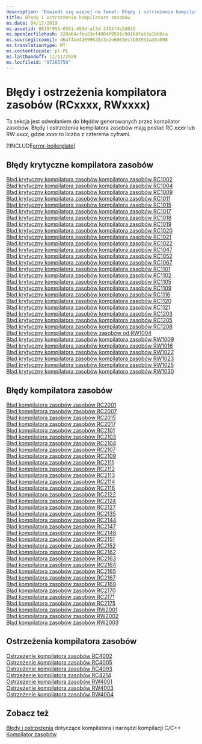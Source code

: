 ```yaml
---
description: 'Dowiedz się więcej na temat: Błędy i ostrzeżenia kompilatora zasobów (RCxxxx, RWxxxx)'
title: Błędy i ostrzeżenia kompilatora zasobów
ms.date: 04/17/2019
ms.assetid: 0819f955-0561-491d-af3d-2453f4e2d035
ms.openlocfilehash: 328a64cfba23ef4904f9591c90168fab3a1b08ca
ms.sourcegitcommit: d6af41e42699628c3e2e6063ec7b03931a49a098
ms.translationtype: MT
ms.contentlocale: pl-PL
ms.lasthandoff: 12/11/2020
ms.locfileid: "97265756"
---
```

# <a name="resource-compiler-errors-and-warnings-rcxxxx-rwxxxx"></a>Błędy i ostrzeżenia kompilatora zasobów (RCxxxx, RWxxxx)

Ta sekcja jest odwołaniem do błędów generowanych przez kompilator zasobów. Błędy i ostrzeżenia kompilatora zasobów mają postać RC *xxxx* lub RW *xxxx*, gdzie *xxxx* to liczba z czterema cyframi.

[!INCLUDE[error-boilerplate](../../error-messages/includes/error-boilerplate.md)]

## <a name="resource-compiler-fatal-errors"></a>Błędy krytyczne kompilatora zasobów

[Błąd krytyczny kompilatora zasobów kompilatora zasobów RC1002](resource-compiler-fatal-error-rc1002.md) \
[Błąd krytyczny kompilatora zasobów kompilatora zasobów RC1004](resource-compiler-fatal-error-rc1004.md) \
[Błąd krytyczny kompilatora zasobów kompilatora zasobów RC1009](resource-compiler-fatal-error-rc1009.md) \
[Błąd krytyczny kompilatora zasobów kompilatora zasobów RC1011](resource-compiler-fatal-error-rc1011.md) \
[Błąd krytyczny kompilatora zasobów kompilatora zasobów RC1015](resource-compiler-fatal-error-rc1015.md) \
[Błąd krytyczny kompilatora zasobów kompilatora zasobów RC1017](resource-compiler-fatal-error-rc1017.md) \
[Błąd krytyczny kompilatora zasobów kompilatora zasobów RC1018](resource-compiler-fatal-error-rc1018.md) \
[Błąd krytyczny kompilatora zasobów kompilatora zasobów RC1019](resource-compiler-fatal-error-rc1019.md) \
[Błąd krytyczny kompilatora zasobów kompilatora zasobów RC1020](resource-compiler-fatal-error-rc1020.md) \
[Błąd krytyczny kompilatora zasobów kompilatora zasobów RC1021](resource-compiler-fatal-error-rc1021.md) \
[Błąd krytyczny kompilatora zasobów kompilatora zasobów RC1022](resource-compiler-fatal-error-rc1022.md) \
[Błąd krytyczny kompilatora zasobów kompilatora zasobów RC1047](resource-compiler-fatal-error-rc1047.md) \
[Błąd krytyczny kompilatora zasobów kompilatora zasobów RC1052](resource-compiler-fatal-error-rc1052.md) \
[Błąd krytyczny kompilatora zasobów kompilatora zasobów RC1067](resource-compiler-fatal-error-rc1067.md) \
[Błąd krytyczny kompilatora zasobów kompilatora zasobów RC1101](resource-compiler-fatal-error-rc1101.md) \
[Błąd krytyczny kompilatora zasobów kompilatora zasobów RC1102](resource-compiler-fatal-error-rc1102.md) \
[Błąd krytyczny kompilatora zasobów kompilatora zasobów RC1105](resource-compiler-fatal-error-rc1105.md) \
[Błąd krytyczny kompilatora zasobów kompilatora zasobów RC1109](resource-compiler-fatal-error-rc1109.md) \
[Błąd krytyczny kompilatora zasobów kompilatora zasobów RC1116](resource-compiler-fatal-error-rc1116.md) \
[Błąd krytyczny kompilatora zasobów kompilatora zasobów RC1120](resource-compiler-fatal-error-rc1120.md) \
[Błąd krytyczny kompilatora zasobów kompilatora zasobów RC1121](resource-compiler-fatal-error-rc1121.md) \
[Błąd krytyczny kompilatora zasobów kompilatora zasobów RC1203](resource-compiler-fatal-error-rc1203.md) \
[Błąd krytyczny kompilatora zasobów kompilatora zasobów RC1205](resource-compiler-fatal-error-rc1205.md) \
[Błąd krytyczny kompilatora zasobów kompilatora zasobów RC1208](resource-compiler-fatal-error-rc1208.md) \
[Błąd krytyczny kompilatora zasobów zasobów od RW1004](resource-compiler-fatal-error-rw1004.md) \
[Błąd krytyczny kompilatora zasobów kompilatora zasobów RW1009](resource-compiler-fatal-error-rw1009.md) \
[Błąd krytyczny kompilatora zasobów kompilatora zasobów RW1016](resource-compiler-fatal-error-rw1016.md) \
[Błąd krytyczny kompilatora zasobów kompilatora zasobów RW1022](resource-compiler-fatal-error-rw1022.md) \
[Błąd krytyczny kompilatora zasobów kompilatora zasobów RW1023](resource-compiler-fatal-error-rw1023.md) \
[Błąd krytyczny kompilatora zasobów kompilatora zasobów RW1025](resource-compiler-fatal-error-rw1025.md) \
[Błąd krytyczny kompilatora zasobów kompilatora zasobów RW1030](resource-compiler-fatal-error-rw1030.md)

## <a name="resource-compiler-errors"></a>Błędy kompilatora zasobów

[Błąd kompilatora zasobów zasobów RC2001](resource-compiler-error-rc2001.md) \
[Błąd kompilatora zasobów zasobów RC2007](resource-compiler-error-rc2007.md) \
[Błąd kompilatora zasobów zasobów RC2015](resource-compiler-error-rc2015.md) \
[Błąd kompilatora zasobów zasobów RC2017](resource-compiler-error-rc2017.md) \
[Błąd kompilatora zasobów zasobów RC2101](resource-compiler-error-rc2101.md) \
[Błąd kompilatora zasobów zasobów RC2103](resource-compiler-error-rc2103.md) \
[Błąd kompilatora zasobów zasobów RC2104](resource-compiler-error-rc2104.md) \
[Błąd kompilatora zasobów zasobów RC2107](resource-compiler-error-rc2107.md) \
[Błąd kompilatora zasobów zasobów RC2109](resource-compiler-error-rc2109.md) \
[Błąd kompilatora zasobów zasobów RC2111](resource-compiler-error-rc2111.md) \
[Błąd kompilatora zasobów zasobów RC2112](resource-compiler-error-rc2112.md) \
[Błąd kompilatora zasobów zasobów RC2113](resource-compiler-error-rc2113.md) \
[Błąd kompilatora zasobów zasobów RC2114](resource-compiler-error-rc2114.md) \
[Błąd kompilatora zasobów zasobów RC2116](resource-compiler-error-rc2116.md) \
[Błąd kompilatora zasobów zasobów RC2122](resource-compiler-error-rc2122.md) \
[Błąd kompilatora zasobów zasobów RC2124](resource-compiler-error-rc2124.md) \
[Błąd kompilatora zasobów zasobów RC2127](resource-compiler-error-rc2127.md) \
[Błąd kompilatora zasobów zasobów RC2135](resource-compiler-error-rc2135.md) \
[Błąd kompilatora zasobów zasobów RC2144](resource-compiler-error-rc2144.md) \
[Błąd kompilatora zasobów zasobów RC2147](resource-compiler-error-rc2147.md) \
[Błąd kompilatora zasobów zasobów RC2148](resource-compiler-error-rc2148.md) \
[Błąd kompilatora zasobów zasobów RC2151](resource-compiler-error-rc2151.md) \
[Błąd kompilatora zasobów zasobów RC2152](resource-compiler-error-rc2152.md) \
[Błąd kompilatora zasobów zasobów RC2162](resource-compiler-error-rc2162.md) \
[Błąd kompilatora zasobów zasobów RC2163](resource-compiler-error-rc2163.md) \
[Błąd kompilatora zasobów zasobów RC2164](resource-compiler-error-rc2164.md) \
[Błąd kompilatora zasobów zasobów RC2165](resource-compiler-error-rc2165.md) \
[Błąd kompilatora zasobów zasobów RC2167](resource-compiler-error-rc2167.md) \
[Błąd kompilatora zasobów zasobów RC2169](resource-compiler-error-rc2169.md) \
[Błąd kompilatora zasobów zasobów RC2170](resource-compiler-error-rc2170.md) \
[Błąd kompilatora zasobów zasobów RC2171](resource-compiler-error-rc2171.md) \
[Błąd kompilatora zasobów zasobów RC2175](resource-compiler-error-rc2175.md) \
[Błąd kompilatora zasobów zasobów RW2001](resource-compiler-error-rw2001.md) \
[Błąd kompilatora zasobów zasobów RW2002](resource-compiler-error-rw2002.md) \
[Błąd kompilatora zasobów zasobów RW2003](resource-compiler-error-rw2003.md)

## <a name="resource-compiler-warnings"></a>Ostrzeżenia kompilatora zasobów

[Ostrzeżenie kompilatora zasobów RC4002](resource-compiler-warning-rc4002.md) \
[Ostrzeżenie kompilatora zasobów RC4005](resource-compiler-warning-rc4005.md) \
[Ostrzeżenie kompilatora zasobów RC4093](resource-compiler-warning-rc4093.md) \
[Ostrzeżenie kompilatora zasobów RC4214](resource-compiler-warning-rc4214.md) \
[Ostrzeżenie kompilatora zasobów RW4001](resource-compiler-warning-rw4001.md) \
[Ostrzeżenie kompilatora zasobów RW4003](resource-compiler-warning-rw4003.md) \
[Ostrzeżenie kompilatora zasobów RW4004](resource-compiler-warning-rw4004.md)

## <a name="see-also"></a>Zobacz też

[Błędy i ostrzeżenia](../compiler-errors-1/c-cpp-build-errors.md) 
 dotyczące kompilatora i narzędzi kompilacji C/C++ [Kompilator zasobów](/windows/win32/menurc/resource-compiler)
